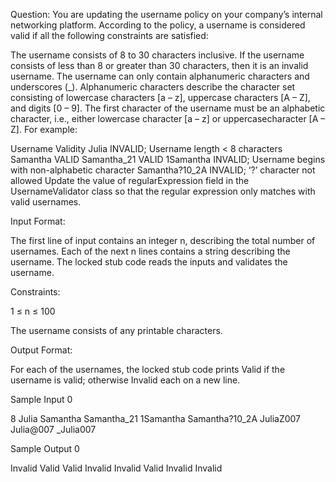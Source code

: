 Question:
You are updating the username policy on your company’s internal networking platform. According to the policy, a username is considered valid if all the following constraints are satisfied:

The username consists of 8 to 30 characters inclusive. If the username consists of less than 8 or greater than 30 characters, then it is an invalid username.
The username can only contain alphanumeric characters and underscores (_). Alphanumeric characters describe the character set consisting of lowercase characters [a – z], uppercase characters [A – Z], and digits [0 – 9].
The first character of the username must be an alphabetic character, i.e., either lowercase character [a – z] or uppercasecharacter [A – Z].
For example:

Username			Validity
Julia				INVALID; Username length < 8 characters
Samantha			VALID
Samantha_21		VALID
1Samantha		INVALID; Username begins with non-alphabetic character
Samantha?10_2A	INVALID; ‘?’ character not allowed
Update the value of regularExpression field in the UsernameValidator class so that the regular expression only matches with valid usernames.

Input Format:

The first line of input contains an integer n, describing the total number of usernames. Each of the next n lines contains a string describing the username. The locked stub code reads the inputs and validates the username.

Constraints:

1 ≤ n ≤ 100

The username consists of any printable characters.

Output Format:

For each of the usernames, the locked stub code prints Valid if the username is valid; otherwise Invalid each on a new line.

Sample Input 0

8
Julia
Samantha
Samantha_21
1Samantha
Samantha?10_2A
JuliaZ007
Julia@007
_Julia007

Sample Output 0

Invalid
Valid
Valid
Invalid
Invalid
Valid
Invalid
Invalid